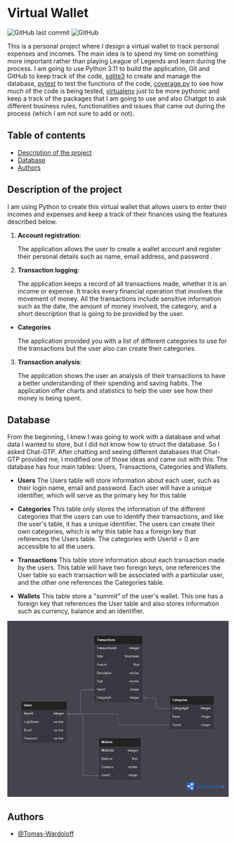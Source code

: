 # Virtual Wallet
![GitHub last commit](https://img.shields.io/github/last-commit/Tomas-Wardoloff/Virtual-Wallet?style=plastic)
![GitHub](https://img.shields.io/github/license/Tomas-Wardoloff/Virtual-Wallet?color=informational&style=plastic)

This is a personal project where I design a virtual wallet to track personal expenses and incomes. The main idea is to spend my time on something more important rather than playing League of Legends and learn during the process. 
I am going to use Python 3.11 to build the application, Git and GitHub to keep track of the code, [sqlite3](https://docs.python.org/3/library/sqlite3.html) to create and manage the database, [pytest](https://docs.pytest.org/en/7.3.x/contents.html) to test the functions of the code, [coverage.py](https://coverage.readthedocs.io/en/7.2.3/#) to see how much of the code is being tested, [virtualenv](https://docs.python.org/3/library/venv.html) just to be more pythonic and keep a track of the packages that I am going to use and also Chatgpt to ask different business rules, functionalities and issues that came out during the process (which I am not sure to add or not).

## Table of contents
- [Description of the project](#description-of-the-project)
- [Database](#database)
- [Authors](#authors)

## Description of the project
I am using Python to create this virtual wallet that allows users to enter their incomes and expenses and keep a track of their finances using the features described below.

1. **Account registration**:  

   The application allows the user to create a wallet account and register their personal details such as name, email address, and password .

2. **Transaction logging**:

   The application keeps a record of all transactions made, whether it is an income or expense. It tracks every financial operation that involves the movement of money. All the transactions include sensitive information such as the date, the amount of money involved, the category, and a short description that is going to be provided by the user.

- **Categories**

  The application provided you with a list of different categories to use for the transactions but the user also can create their categories.

3. **Transaction analysis**:

   The application shows the user an analysis of their transactions to have a better understanding of their spending and saving habits. The application offer charts and statistics to help the user see how their money is being spent.

## Database

From the beginning, I knew I was going to work with a database and what data I wanted to store, but I did not know how to struct the database. So I asked Chat-GTP.
After chatting and seeing different databases that Chat-GTP provided me, I modified one of those ideas and came out with this:
The database has four main tables: Users, Transactions, Categories and Wallets.

- **Users**
  The Users table will store information about each user, such as their login name, email and password. Each user will have a unique identifier, which will serve as the primary key for this table

- **Categories**
  This table only stores the information of the different categories that the users can use to identify their transactions, and like the user's table, it has a unique identifier. The users can create their own categories, which is why this table has a foreign key that references the Users table. The categories with UserId = 0 are accessible to all the users.
  
- **Transactions**
  This table store information about each transaction made by the users. This table will have two foreign keys, one references the User table so each transaction will be associated with a particular user, and the other one references the Categories table.

- **Wallets**
  This table store a "summit" of the user's wallet. This one has a foreign key that references the User table and also stores information such as currency, balance and an identifier.

<p align="center">
   <img src="https://raw.githubusercontent.com/Tomas-Wardoloff/Virtual-Wallet/main/Database%20Diagram.png" alt="Database Diagram" width="600" height="400"/>
</p>

## Authors
- [@Tomas-Wardoloff](https://www.github.com/Tomas-Wardoloff)
